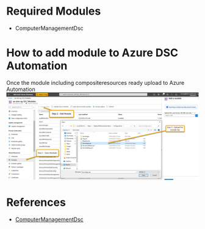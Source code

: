 # Required Modules

- ComputerManagementDsc

# How to add module to Azure DSC Automation

Once the module including compositeresources ready upload to Azure Automation
![AddModuletoAzureAutomation](../Images/AddModuletoAzureAutomation.png)

# References 
- [ComputerManagementDsc](https://github.com/dsccommunity/ComputerManagementDsc)
